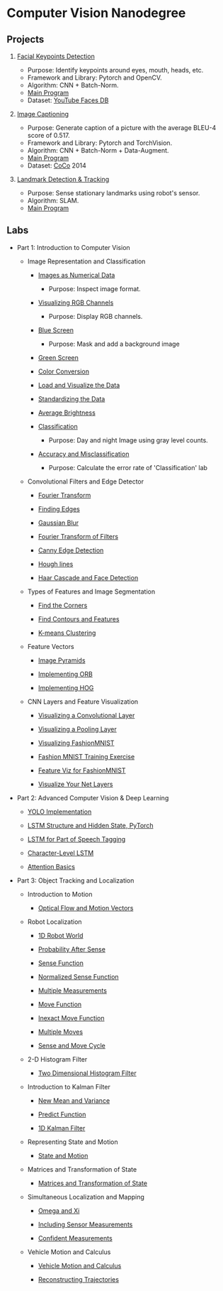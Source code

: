 # Computer Vision Nanodegree

## Projects
1. [Facial Keypoints Detection](https://github.com/Brandon-HY-Lin/P1_Facial_Keypoints)
	- Purpose: Identify keypoints around eyes, mouth, heads, etc.
	- Framework and Library: Pytorch and OpenCV.
	- Algorithm: CNN + Batch-Norm.
	- [Main Program](https://github.com/Brandon-HY-Lin/P1_Facial_Keypoints/blob/master/3.%20Facial%20Keypoint%20Detection%2C%20Complete%20Pipeline.ipynb)
	- Dataset: [YouTube Faces DB](https://www.cs.tau.ac.il/~wolf/ytfaces/)

2. [Image Captioning](https://github.com/Brandon-HY-Lin/CVND---Image-Captioning-Project)
	- Purpose: Generate caption of a picture with the average BLEU-4 score of 0.517.
	- Framework and Library: Pytorch and TorchVision.
	- Algorithm: CNN + Batch-Norm + Data-Augment.
	- [Main Program](https://github.com/Brandon-HY-Lin/CVND---Image-Captioning-Project/blob/master/2_Training.ipynb)
	- Dataset: [CoCo](http://cocodataset.org/#home) 2014

3. [Landmark Detection & Tracking](https://github.com/Brandon-HY-Lin/P3_Implement_SLAM)
	- Purpose: Sense stationary landmarks using robot's sensor.
	- Algorithm: SLAM.
	- [Main Program](https://github.com/Brandon-HY-Lin/P3_Implement_SLAM/blob/master/3.%20Landmark%20Detection%20and%20Tracking.ipynb)


## Labs
* Part 1: Introduction to Computer Vision
	* Image Representation and Classification
		* [Images as Numerical Data](https://github.com/Brandon-HY-Lin/CVND_Exercises/blob/master/1_1_Image_Representation/1.%20Images%20as%20Numerical%20Data.ipynb)
			- Purpose: Inspect image format.

		* [Visualizing RGB Channels](https://github.com/Brandon-HY-Lin/CVND_Exercises/blob/master/1_1_Image_Representation/2.%20Visualizing%20RGB%20Channels.ipynb)
			- Purpose: Display RGB channels.

		* [Blue Screen](https://github.com/Brandon-HY-Lin/CVND_Exercises/blob/master/1_1_Image_Representation/3.%20Blue%20Screen.ipynb)
			- Purpose: Mask and add a background image

		* [Green Screen](https://github.com/Brandon-HY-Lin/CVND_Exercises/blob/master/1_1_Image_Representation/4.%20Green%20Screen%20Car.ipynb)

		* [Color Conversion](https://github.com/Brandon-HY-Lin/CVND_Exercises/blob/master/1_1_Image_Representation/5_1.%20HSV%20Color%20Space%2C%20Balloons.ipynb)

		* [Load and Visualize the Data](https://github.com/Brandon-HY-Lin/CVND_Exercises/blob/master/1_1_Image_Representation/6_1.%20Visualizing%20the%20Data.ipynb)

		* [Standardizing the Data](https://github.com/Brandon-HY-Lin/CVND_Exercises/blob/master/1_1_Image_Representation/6_2.%20Standardizing%20the%20Data.ipynb)

		* [Average Brightness](https://github.com/Brandon-HY-Lin/CVND_Exercises/blob/master/1_1_Image_Representation/6_3.%20Average%20Brightness.ipynb)

		* [Classification](https://github.com/Brandon-HY-Lin/CVND_Exercises/blob/master/1_1_Image_Representation/6_4.%20Classification.ipynb)
			- Purpose: Day and night Image using gray level counts.

		* [Accuracy and Misclassification](https://github.com/Brandon-HY-Lin/CVND_Exercises/blob/master/1_1_Image_Representation/6_5.%20Accuracy%20and%20Misclassification.ipynb)
			- Purpose: Calculate the error rate of 'Classification' lab

	* Convolutional Filters and Edge Detector
		* [Fourier Transform](https://github.com/Brandon-HY-Lin/CVND_Exercises/blob/master/1_2_Convolutional_Filters_Edge_Detection/1.%20Fourier%20Transform.ipynb)

		* [Finding Edges](https://github.com/Brandon-HY-Lin/CVND_Exercises/blob/master/1_2_Convolutional_Filters_Edge_Detection/2.%20Finding%20Edges%20and%20Custom%20Kernels.ipynb)

		* [Gaussian Blur](https://github.com/Brandon-HY-Lin/CVND_Exercises/blob/master/1_2_Convolutional_Filters_Edge_Detection/3.%20Gaussian%20Blur.ipynb)

		* [Fourier Transform of Filters](https://github.com/Brandon-HY-Lin/CVND_Exercises/blob/master/1_2_Convolutional_Filters_Edge_Detection/4.%20Fourier%20Transform%20of%20Filters.ipynb)

		* [Canny Edge Detection](https://github.com/Brandon-HY-Lin/CVND_Exercises/blob/master/1_2_Convolutional_Filters_Edge_Detection/5.%20Canny%20Edge%20Detection.ipynb)

		* [Hough lines](https://github.com/Brandon-HY-Lin/CVND_Exercises/blob/master/1_2_Convolutional_Filters_Edge_Detection/6_1.%20Hough%20lines.ipynb)

		* [Haar Cascade and Face Detection](https://github.com/Brandon-HY-Lin/CVND_Exercises/blob/master/1_2_Convolutional_Filters_Edge_Detection/7.%20Haar%20Cascade%2C%20Face%20Detection.ipynb)

	* Types of Features and Image Segmentation
		* [Find the Corners](https://github.com/Brandon-HY-Lin/CVND_Exercises/blob/master/1_3_Types_of_Features_Image_Segmentation/1.%20Harris%20Corner%20Detection.ipynb)

		* [Find Contours and Features](https://github.com/Brandon-HY-Lin/CVND_Exercises/blob/master/1_3_Types_of_Features_Image_Segmentation/2.%20Contour%20detection%20and%20features.ipynb)

		* [K-means Clustering](https://github.com/Brandon-HY-Lin/CVND_Exercises/blob/master/1_3_Types_of_Features_Image_Segmentation/3.%20K-means.ipynb)

	* Feature Vectors
		* [Image Pyramids](https://github.com/Brandon-HY-Lin/CVND_Exercises/blob/master/1_4_Feature_Vectors/1.%20Image%20Pyramids.ipynb)

		* [Implementing ORB](https://github.com/Brandon-HY-Lin/CVND_Exercises/blob/master/1_4_Feature_Vectors/2.%20ORB.ipynb)

		* [Implementing HOG](https://github.com/Brandon-HY-Lin/CVND_Exercises/blob/master/1_4_Feature_Vectors/3_1.%20HOG.ipynb)

	* CNN Layers and Feature Visualization
		* [Visualizing a Convolutional Layer](https://github.com/Brandon-HY-Lin/CVND_Exercises/blob/master/1_5_CNN_Layers/1.%20Conv%20Layer%20Visualization.ipynb)

		* [Visualizing a Pooling Layer](https://github.com/Brandon-HY-Lin/CVND_Exercises/blob/master/1_5_CNN_Layers/2.%20Pool%20Visualization.ipynb)

		* [Visualizing FashionMNIST](https://github.com/Brandon-HY-Lin/CVND_Exercises/blob/master/1_5_CNN_Layers/3.%20Load%20and%20Visualize%20FashionMNIST.ipynb)

		* [Fashion MNIST Training Exercise](https://github.com/Brandon-HY-Lin/CVND_Exercises/blob/master/1_5_CNN_Layers/4_1.%20Classify%20FashionMNIST%2C%20exercise.ipynb)

		* [Feature Viz for FashionMNIST](https://github.com/Brandon-HY-Lin/CVND_Exercises/blob/master/1_5_CNN_Layers/5_1.%20Feature%20viz%20for%20FashionMNIST.ipynb)

		* [Visualize Your Net Layers](https://github.com/Brandon-HY-Lin/CVND_Exercises/blob/master/1_5_CNN_Layers/5_2.%20Visualize%20Your%20Net.ipynb)


* Part 2: Advanced Computer Vision & Deep Learning
	* [YOLO Implementation](https://github.com/Brandon-HY-Lin/CVND_Exercises/tree/master/2_2_YOLO)

	* [LSTM Structure and Hidden State, PyTorch](https://github.com/Brandon-HY-Lin/CVND_Exercises/blob/master/2_4_LSTMs/1.%20LSTM%20Structure.ipynb)

	* [LSTM for Part of Speech Tagging](https://github.com/Brandon-HY-Lin/CVND_Exercises/blob/master/2_4_LSTMs/2.%20LSTM%20Training%2C%20Part%20of%20Speech%20Tagging-Brandon.ipynb)

	* [Character-Level LSTM](https://github.com/Brandon-HY-Lin/CVND_Exercises/blob/master/2_4_LSTMs/3_1.Chararacter-Level%20RNN%2C%20Exercise.ipynb)

	* [Attention Basics](https://github.com/Brandon-HY-Lin/CVND_Exercises/blob/master/2_6_Attention/1_1.%20Attention%20Basics.ipynb)


* Part 3: Object Tracking and Localization
	* Introduction to Motion
		* [Optical Flow and Motion Vectors](https://github.com/Brandon-HY-Lin/udacity_cvnd_optical_flow/blob/master/Optical%20Flow.ipynb)

	* Robot Localization
		* [1D Robot World](https://github.com/Brandon-HY-Lin/CVND_Localization_Exercises/blob/master/4_2_Robot_Localization/1_1.%201D%20Robot%20World%2C%20exercise.ipynb)

		* [Probability After Sense](https://github.com/Brandon-HY-Lin/CVND_Localization_Exercises/blob/master/4_2_Robot_Localization/2_1.%20Probability%20After%20Sense%2C%20exercise.ipynb)

		* [Sense Function](https://github.com/Brandon-HY-Lin/CVND_Localization_Exercises/blob/master/4_2_Robot_Localization/3_1.%20Sense%20Function%2C%20exercise.ipynb)

		* [Normalized Sense Function](https://github.com/Brandon-HY-Lin/CVND_Localization_Exercises/blob/master/4_2_Robot_Localization/4_1.%20Normalized%20Sense%20Function%2C%20exercise.ipynb)

		* [Multiple Measurements](https://github.com/Brandon-HY-Lin/CVND_Localization_Exercises/blob/master/4_2_Robot_Localization/5_1.%20Multiple%20Measurements%2C%20exercise.ipynb)

		* [Move Function](https://github.com/Brandon-HY-Lin/CVND_Localization_Exercises/blob/master/4_2_Robot_Localization/6_1.%20Move%20Function%2C%20exercise.ipynb)

		* [Inexact Move Function](https://github.com/Brandon-HY-Lin/CVND_Localization_Exercises/blob/master/4_2_Robot_Localization/7_1.%20Inexact%20Move%20Function%2C%20exercise.ipynb)

		* [Multiple Moves](https://github.com/Brandon-HY-Lin/CVND_Localization_Exercises/blob/master/4_2_Robot_Localization/8_1.%20Multiple%20Movements%2C%20exercise.ipynb)

		* [Sense and Move Cycle](https://github.com/Brandon-HY-Lin/CVND_Localization_Exercises/blob/master/4_2_Robot_Localization/9_1.%20Sense%20and%20Move%2C%20exercise.ipynb)

	* 2-D Histogram Filter
		* [Two Dimensional Histogram Filter](https://github.com/Brandon-HY-Lin/CVND_Localization_Exercises/tree/master/4_3_2D_Histogram_Filter)

	* Introduction to Kalman Filter
		* [New Mean and Variance](https://github.com/Brandon-HY-Lin/CVND_Localization_Exercises/blob/master/4_4_Kalman_Filters/2_1.%20New%20Mean%20and%20Variance%2C%20exercise.ipynb)

		* [Predict Function](https://github.com/Brandon-HY-Lin/CVND_Localization_Exercises/blob/master/4_4_Kalman_Filters/3_1.%20Predict%20Function%2C%20exercise.ipynb)

		* [1D Kalman Filter](https://github.com/Brandon-HY-Lin/CVND_Localization_Exercises/blob/master/4_4_Kalman_Filters/4_1.%201D%20Kalman%20Filter%2C%20exercise.ipynb)

	* Representing State and Motion
		* [State and Motion](https://github.com/Brandon-HY-Lin/CVND_Localization_Exercises/tree/master/4_5_State_and_Motion)

	* Matrices and Transformation of State
		* [Matrices and Transformation of State](https://github.com/Brandon-HY-Lin/CVND_Localization_Exercises/tree/master/4_6_Matrices_and_Transformation_of_State)

	* Simultaneous Localization and Mapping
		* [Omega and Xi](https://github.com/Brandon-HY-Lin/CVND_Localization_Exercises/tree/master/4_7_SLAM)

		* [Including Sensor Measurements](https://github.com/Brandon-HY-Lin/CVND_Localization_Exercises/blob/master/4_7_SLAM/2_1.%20Include%20Landmarks%2C%20exercise.ipynb)

		* [Confident Measurements](https://github.com/Brandon-HY-Lin/CVND_Localization_Exercises/blob/master/4_7_SLAM/3.%20Confident%20Measurements.ipynb)

	* Vehicle Motion and Calculus
		* [Vehicle Motion and Calculus](https://github.com/Brandon-HY-Lin/CVND_Localization_Exercises/tree/master/4_8_Vehicle_Motion_and_Calculus)

		* [Reconstructing Trajectories](https://github.com/Brandon-HY-Lin/udacity_cvnd_Reconstructing_Trajectories)

